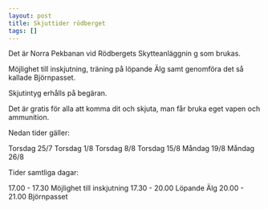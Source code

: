 ```yaml
---
layout: post
title: Skjuttider rödberget
tags: []
---
```

Det är Norra Pekbanan vid Rödbergets Skytteanläggnin
g som brukas.

Möjlighet till inskjutning, träning på löpande Älg samt genomföra det så kallade Björnpasset.

Skjutintyg erhålls på begäran.

Det är gratis för alla att komma dit och skjuta, man får bruka eget vapen och ammunition.

Nedan tider gäller:

Torsdag 25/7
Torsdag 1/8
Torsdag 8/8
Torsdag 15/8
Måndag 19/8
Måndag 26/8

Tider samtliga dagar:

17.00 - 17.30 Möjlighet till inskjutning
17.30 - 20.00 Löpande Älg
20.00 - 21.00 Björnpasset

